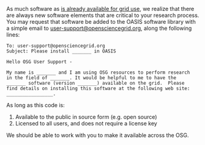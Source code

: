 [title]: - "Requesting a software installation"

As much software as [is already available for grid use][catalog],
we realize that there are always new software elements that are
critical to your research process.  You may request that software
be added to the OASIS software library with a simple email to
[user-support@opensciencegrid.org][support], along the following lines:

[catalog]: 5000634397
[support]: mailto:user-support@opensciencegrid.org?subject=Please%20install%20_______%20in%20OASIS

	
	To: user-support@opensciencegrid.org
	Subject: Please install _______ in OASIS
	
	Hello OSG User Support -
	
	My name is _______ and I am using OSG resources to perform research
	in the field of _______. It would be helpful to me to have the
	_______ software (version _______) available on the grid.  Please
	find details on installing this software at the following web site:
	_________________.


As long as this code is:

1. Available to the public in source form (e.g. open source)
2. Licensed to all users, and does not require a license key

We should be able to work with you to make it available across the OSG.
